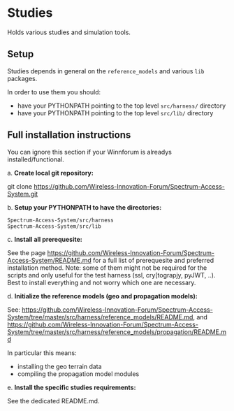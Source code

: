 # Studies

Holds various studies and simulation tools.


## Setup

Studies depends in general on the `reference_models` and various `lib` packages.

In order to use them you should:
 - have your PYTHONPATH pointing to the top level `src/harness/` directory
 - have your PYTHONPATH pointing to the top level `src/lib/` directory

## Full installation instructions

You can ignore this section if your Winnforum is alreadys installed/functional.

a. **Create local git repository:**

git clone https://github.com/Wireless-Innovation-Forum/Spectrum-Access-System.git

b. **Setup your PYTHONPATH to have the directories:**

    Spectrum-Access-System/src/harness
    Spectrum-Access-System/src/lib
    
c. **Install all prerequesite:**

See the page https://github.com/Wireless-Innovation-Forum/Spectrum-Access-System/README.md 
for a full list of prerequesite and preferred installation method.
Note: some of them might not be required for the scripts and only useful for the test harness
(ssl, cry[tograpjy, pyJWT, ..). Best to install everything and not worry which one are necessary.

d. **Initialize the reference models (geo and propagation models):**

See:
 https://github.com/Wireless-Innovation-Forum/Spectrum-Access-System/tree/master/src/harness/reference_models/README.md,
and
 https://github.com/Wireless-Innovation-Forum/Spectrum-Access-System/tree/master/src/harness/reference_models/propagation/README.md

In particular this means:
 - installing the geo terrain data
 - compiling the propagation model modules

e. **Install the specific studies requirements:**

See the dedicated README.md.
